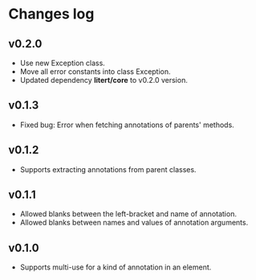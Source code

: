 # Changes log

## v0.2.0

- Use new Exception class.
- Move all error constants into class Exception.
- Updated dependency **litert/core** to v0.2.0 version.

## v0.1.3

- Fixed bug: Error when fetching annotations of parents' methods.

## v0.1.2

- Supports extracting annotations from parent classes.

## v0.1.1

- Allowed blanks between the left-bracket and name of annotation.
- Allowed blanks between names and values of annotation arguments.

## v0.1.0

- Supports multi-use for a kind of annotation in an element.
